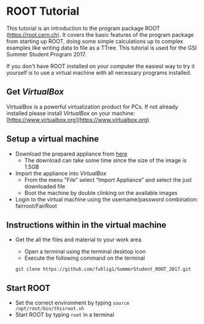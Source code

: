# ROOT Tutorial

This tutorial is an introduction to the program package ROOT
(https://root.cern.ch). It covers the basic features of the program package
from starting up ROOT, doing some simple calculations up to complex examples
like writing data to file as a TTree.
This tutorial is used for the GSI Summer Student Program 2017.

If you don't have ROOT installed on your computer the easiest way to try
it yourself is to use a virtual machine with all necessary programs
installed. 

## Get *VirtualBox*

VirtualBox is a powerful virtualization product for PCs. If not already
installed please install *VirtualBox* on your machine: [https://www.virtualbox.org](https://www.virtualbox.org)

## Setup a virtual machine
- Download the prepared appliance from [here](http://fairroot.gsi.de/downloads/ROOT_Tutorial.ova)
   - The download can take some time since the size of the image is 1.5GB
- Import the appliance into *VirtualBox*
   - From the menu "File” select “Import Appliance” and select the just downloaded file
   - Boot the machine by double clinking on the available images
- Login to the virtual machine using the username/password combination: fairroot/FairRoot 

## Instructions within in the virtual machine
- Get the all the files and material to your work area
   - Open a terminal using the terminal desktop icon
   - Execute the following command on the terminal

    `git clone https://github.com/fuhlig1/SummerStudent_ROOT_2017.git`

## Start ROOT
- Set the correct environment by typing `source /opt/root/bin/thisroot.sh`
- Start ROOT by typing `root` in a terminal

